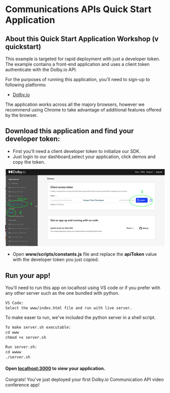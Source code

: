 # Communications APIs Quick Start Application

## About this Quick Start Application Workshop (v quickstart)
 
This example is targeted for rapid deployment with just a developer token. The example contains a front-end application and uses a client token authenticate with the Dolby.io API. 

For the purposes of running this application, you'll need to sign-up to following platforms:
- [Dolby.io](https://dolby.io/signup)

The application works across all the majory browsers, however we recommend using Chrome to take advantage of additional features offered by the browser. 


## Download this application and find your developer token:

 - First you'll need a client developer token to initialize our SDK. 
 - Just login to our dashboard,select your application, click demos and copy the token.

![Client token example](assets/../www/assets/img/client-token.png)

 - Open **www/scripts/constants.js** file and replace the **apiToken** value with the developer token you just copied.


## Run your app! 
You'll need to run this app on localhost using VS code or if you prefer with any other server such as the one bundled with python. 

 ```
VS Code:
Select the www/index.html file and run with live server.
```


To make easer to run, we've included the python server in a shell script. 
```
To make server.sh executable:
cd www
chmod +x server.sh  
```
```
Run server.sh:
cd wwww
./server.sh
```
#### Open [**localhost:3000**](http://localhost:3000) to view your application. 

Congrats! You've just deployed your first Dolby.io Communication API video conference app!